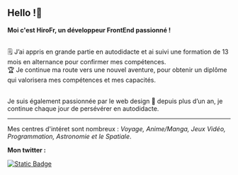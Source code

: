 ## Hello !👋

**Moi c'est HiroFr, un développeur FrontEnd passionné !**
<br /><br />

🗒️ J’ai appris en grande partie en autodidacte et ai suivi une formation de 13 mois en alternance pour confirmer mes compétences.<br />
🏆 Je continue ma route vers une nouvel aventure, pour obtenir un diplôme qui valorisera mes compétences et mes capacités.
<br /><br />

Je suis également passionnée par le web design 🎨 depuis plus d’un an, je continue chaque jour de persévérer en autodidacte.

---

Mes centres d'intéret sont nombreux : *Voyage, Anime/Manga, Jeux Vidéo, Programmation, Astronomie et le Spatiale*.

**Mon twitter :**

[![Static Badge](https://img.shields.io/badge/@Hir0Fr-000000?style=for-the-badge&logo=x&logoColor=white)](https://www.x.com/hir0Fr)
